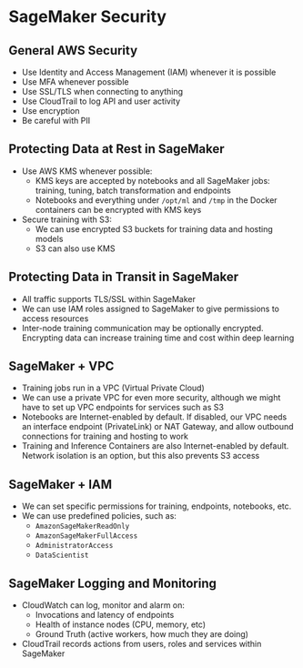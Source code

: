 # SageMaker Security

## General AWS Security

- Use Identity and Access Management (IAM) whenever it is possible
- Use MFA whenever possible
- Use SSL/TLS when connecting to anything
- Use CloudTrail to log API and user activity
- Use encryption
- Be careful with PII

## Protecting Data at Rest in SageMaker

- Use AWS KMS whenever possible:
    - KMS keys are accepted by notebooks and all SageMaker jobs: training, tuning, batch transformation and endpoints
    - Notebooks and everything under `/opt/ml` and `/tmp` in the Docker containers can be encrypted with KMS keys
- Secure training with S3:
    - We can use encrypted S3 buckets for training data and hosting models
    - S3 can also use KMS

## Protecting Data in Transit in SageMaker

- All traffic supports TLS/SSL within SageMaker
- We can use IAM roles assigned to SageMaker to give permissions to access resources
- Inter-node training communication may be optionally encrypted. Encrypting data can increase training time and cost within deep learning

## SageMaker + VPC

- Training jobs run in a VPC (Virtual Private Cloud)
- We can use a private VPC for even more security, although we might have to set up VPC endpoints for services such as S3
- Notebooks are Internet-enabled by default. If disabled, our VPC needs an interface endpoint (PrivateLink) or NAT Gateway, and allow outbound connections for training and hosting to work
- Training and Inference Containers are also Internet-enabled by default. Network isolation is an option, but this also prevents S3 access

## SageMaker + IAM

- We can set specific permissions for training, endpoints, notebooks, etc.
- We can use predefined policies, such as:
    - `AmazonSageMakerReadOnly`
    - `AmazonSageMakerFullAccess`
    - `AdministratorAccess`
    - `DataScientist`

## SageMaker Logging and Monitoring

- CloudWatch can log, monitor and alarm on:
    - Invocations and latency of endpoints
    - Health of instance nodes (CPU, memory, etc)
    - Ground Truth (active workers, how much they are doing)
- CloudTrail records actions from users, roles and services within SageMaker